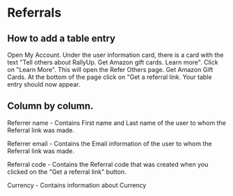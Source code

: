 # Referrals

## How to add a table entry 

Open My Account. 
Under the user information card, there is a card with the text "Tell others about RallyUp. Get Amazon gift cards. Learn more". 
Click on "Learn More".
This will open the Refer Others page. Get Amazon Gift Cards.
At the bottom of the page click on "Get a referral link. 
Your table entry should now appear.

## Column by column.

Referrer name - Contains First name and Last name of the user to whom the Referral link was made.

Referrer email - Contains the Email information of the user to whom the Referral link was made.

Referral code - Contains the Referral code that was created when you clicked on the "Get a referral link" button.

Currency - Contains information about Currency